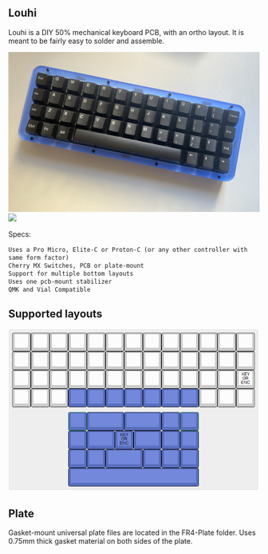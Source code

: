 ## Louhi

Louhi is a DIY 50% mechanical keyboard PCB, with an ortho layout. It is meant to be fairly easy to solder and assemble.

![](media/louhi-blue.jpeg)  
![](media/louhi-frost.jpeg)

Specs:

    Uses a Pro Micro, Elite-C or Proton-C (or any other controller with same form factor)
    Cherry MX Switches, PCB or plate-mount
    Support for multiple bottom layouts
    Uses one pcb-mount stabilizer
    QMK and Vial Compatible

## Supported layouts
![](media/layouts.png)  
## Plate
Gasket-mount universal plate files are located in the FR4-Plate folder. Uses 0.75mm thick gasket material on both sides of the plate.
